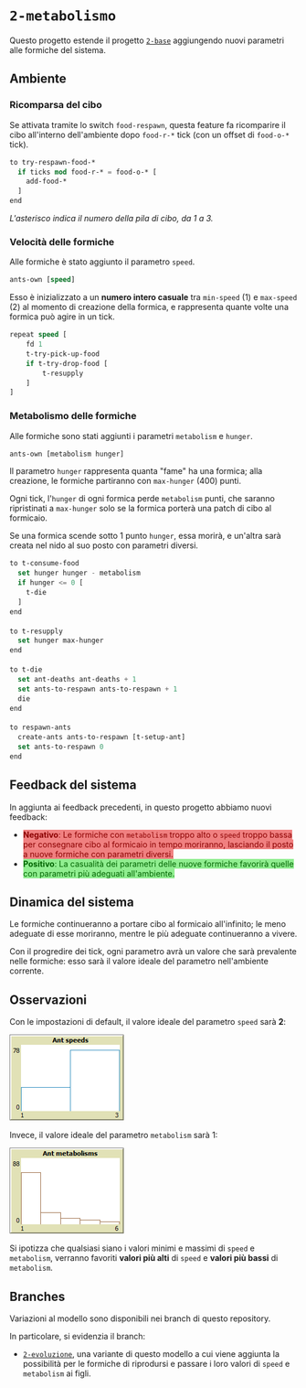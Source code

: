 # `2-metabolismo`

Questo progetto estende il progetto [`2-base`](https://github.com/Steffo99/turtle007/tree/2-base) aggiungendo nuovi parametri alle formiche del sistema.

## Ambiente

### Ricomparsa del cibo

Se attivata tramite lo switch `food-respawn`, questa feature fa ricomparire il cibo all'interno dell'ambiente dopo `food-r-*` tick (con un offset di `food-o-*` tick).

```lisp
to try-respawn-food-*
  if ticks mod food-r-* = food-o-* [
    add-food-*
  ]
end
```

_L'asterisco indica il numero della pila di cibo, da 1 a 3._

### Velocità delle formiche

Alle formiche è stato aggiunto il parametro `speed`.

```lisp
ants-own [speed]
```

Esso è inizializzato a un **numero intero casuale** tra `min-speed` (1) e `max-speed` (2) al momento di creazione della formica, e rappresenta quante volte una formica può agire in un tick.

```lisp
repeat speed [
    fd 1
    t-try-pick-up-food
    if t-try-drop-food [
        t-resupply
    ]
]
```

### Metabolismo delle formiche

Alle formiche sono stati aggiunti i parametri `metabolism` e `hunger`.

```lisp
ants-own [metabolism hunger]
```

Il parametro `hunger` rappresenta quanta "fame" ha una formica; alla creazione, le formiche partiranno con `max-hunger` (400) punti.

Ogni tick, l'`hunger` di ogni formica perde `metabolism` punti, che saranno ripristinati a `max-hunger` solo se la formica porterà una patch di cibo al formicaio.

Se una formica scende sotto 1 punto `hunger`, essa morirà, e un'altra sarà creata nel nido al suo posto con parametri diversi.

```lisp
to t-consume-food
  set hunger hunger - metabolism
  if hunger <= 0 [
    t-die
  ]
end

to t-resupply
  set hunger max-hunger
end

to t-die
  set ant-deaths ant-deaths + 1
  set ants-to-respawn ants-to-respawn + 1
  die
end

to respawn-ants
  create-ants ants-to-respawn [t-setup-ant]
  set ants-to-respawn 0
end
```

## Feedback del sistema

In aggiunta ai feedback precedenti, in questo progetto abbiamo nuovi feedback:

- <span style="background-color: lightcoral; color: darkred;">**Negativo**: Le formiche con `metabolism` troppo alto o `speed` troppo bassa per consegnare cibo al formicaio in tempo moriranno, lasciando il posto a nuove formiche con parametri diversi.</span>
- <span style="background-color: lightgreen; color: darkgreen;">**Positivo**: La casualità dei parametri delle nuove formiche favorirà quelle con parametri più adeguati all'ambiente.</span>

## Dinamica del sistema

Le formiche continueranno a portare cibo al formicaio all'infinito; le meno adeguate di esse moriranno, mentre le più adeguate continueranno a vivere.

Con il progredire dei tick, ogni parametro avrà un valore che sarà prevalente nelle formiche: esso sarà il valore ideale del parametro nell'ambiente corrente.

## Osservazioni

Con le impostazioni di default, il valore ideale del parametro `speed` sarà **2**:

![](img/speed.png)

Invece, il valore ideale del parametro `metabolism` sarà 1:

![](img/metabolism.png)

Si ipotizza che qualsiasi siano i valori minimi e massimi di `speed` e `metabolism`, verranno favoriti **valori più alti** di `speed` e **valori più bassi** di `metabolism`.

## Branches

Variazioni al modello sono disponibili nei branch di questo repository.

In particolare, si evidenzia il branch:

- [`2-evoluzione`](https://github.com/Steffo99/turtle007/tree/2-evoluzione), una variante di questo modello a cui viene aggiunta la possibilità per le formiche di riprodursi e passare i loro valori di `speed` e `metabolism` ai figli.
